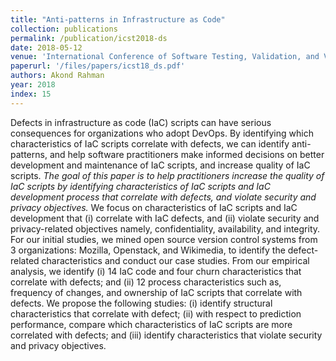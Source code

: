 ```yaml
---
title: "Anti-patterns in Infrastructure as Code"
collection: publications
permalink: /publication/icst2018-ds
date: 2018-05-12
venue: 'International Conference of Software Testing, Validation, and Veriification (ICST) - PhD Symposium'
paperurl: '/files/papers/icst18_ds.pdf'
authors: Akond Rahman 
year: 2018
index: 15
--- 
```

Defects in infrastructure as code (IaC) scripts can have serious consequences for organizations who adopt DevOps. By identifying which characteristics of IaC scripts correlate with defects, we can identify anti-patterns, and help software practitioners make informed decisions on better development and maintenance of IaC scripts, and increase quality of IaC scripts. *The goal of this paper is to help practitioners increase the quality of IaC scripts by identifying characteristics of IaC scripts and IaC development process that correlate with defects, and violate security and privacy objectives.* We focus on characteristics of IaC scripts and IaC development that (i) correlate with IaC defects, and (ii) violate security and privacy-related objectives namely, confidentiality, availability, and integrity. For our initial studies, we mined open source version control systems from 3 organizations: Mozilla, Openstack, and Wikimedia, to identify the defect-related characteristics and conduct our case studies. From our empirical analysis, we identify (i) 14 IaC code and four churn characteristics that correlate with defects; and (ii) 12 process characteristics such as, frequency of changes, and ownership of IaC scripts that correlate with defects. We propose the following studies: (i) identify structural characteristics that correlate with defect; (ii) with respect to prediction performance, compare which characteristics of IaC scripts are more correlated with defects; and (iii) identify characteristics that violate security and privacy objectives. 